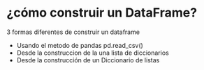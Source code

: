 # ¿cómo construir un DataFrame?
3 formas diferentes de construir un dataframe 
* Usando el metodo de pandas pd.read_csv()
* Desde la construccion de la una lista de diccionarios 
*  Desde la construcción de un Diccionario de listas 
